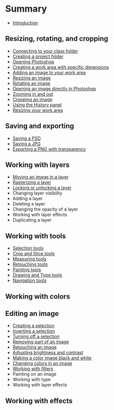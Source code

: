# Summary

* [Introduction](README.md)

## Resizing, rotating, and cropping
* [Connecting to your class folder](connecting-to-your-class-folder.md)
* [Creating a project folder](creating-a-project-folder.md)
* [Opening Photoshop](opening-photoshop.md)
* [Creating a work area with specific dimensions](creating-a-work-area-with-specific-dimensions.md)
* [Adding an image to your work area](adding-an-image-to-your-work-area.md)
* [Resizing an image](resizing-an-image.md)
* [Rotating an image](rotating-an-image.md)
* [Opening an image directly in Photoshop](opening-an-image-directly-in-photoshop.md)
* [Zooming in and out](zooming-in-and-out.md)
* [Cropping an image](cropping-an-image.md)
* [Using the History panel](using-the-history-panel.md)
* [Resizing your work area](resizing-your-work-area.md)

## Saving and exporting
* [Saving a PSD](saving-a-psd.md)
* [Saving a JPG](saving-a-jpg.md)
* [Exporting a PNG with transparency](saving-a-png-with-transparency.md)

## Working with layers
* [Moving an image in a layer](moving-an-image.md)
* [Rasterizing a layer](rasterizing-a-layer.md)
* [Locking or unlocking a layer](locking-or-unlocking-a-layer.md)
* Changing layer visibility
* Adding a layer
* Deleting a layer
* Changing the opacity of a layer
* Working with layer effects
* Duplicating a layer

## Working with tools
* [Selection tools](selection-tools.md)
* [Crop and Slice tools](crop-and-slice-tools.md)
* [Measuring tools](measuring-tools.md)
* [Retouching tools](retouching-tools.md)
* [Painting tools](painting-tools.md)
* [Drawing and Type tools](drawing-and-type-tools.md)
* [Navigation tools](navigation-tools.md)

## Working with colors

## Editing an image
* [Creating a selection](creating-a-selection.md)
* [Inverting a selection](inverting-a-selection.md)
* [Turning off a selection](turning-off-a-selection.md)
* [Removing part of an image](removing-part-of-an-image.md)
* [Retouching an image](retouching-an-image.md)
* [Adjusting brightness and contrast](adjusting-brightness-and-contract.md)
* [Making a color image black and white](making-a-color-image-black-and-white.md)
* [Changing colors in an image](changing-the-colors-of-an-image.md)
* [Working with filters](working-with-filters.md)
* Painting on an image
* Working with type
* Working with layer effects

## Working with effects


